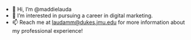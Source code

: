 - 👋 Hi, I’m @maddielauda
- 👀 I’m interested in pursuing a career in digital marketing. 
- 📫 Reach me at laudamm@dukes.jmu.edu for more information about my professional experience! 

<!---
maddielauda/maddielauda is a ✨ special ✨ repository because its `README.md` (this file) appears on your GitHub profile.
You can click the Preview link to take a look at your changes.
--->

